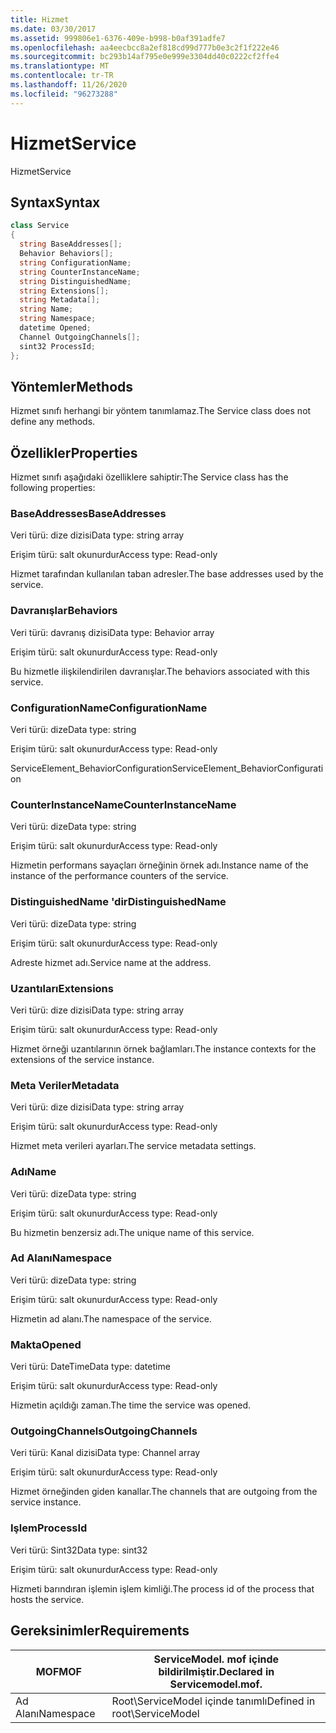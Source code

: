 ```yaml
---
title: Hizmet
ms.date: 03/30/2017
ms.assetid: 999806e1-6376-409e-b998-b0af391adfe7
ms.openlocfilehash: aa4eecbcc8a2ef818cd99d777b0e3c2f1f222e46
ms.sourcegitcommit: bc293b14af795e0e999e3304dd40c0222cf2ffe4
ms.translationtype: MT
ms.contentlocale: tr-TR
ms.lasthandoff: 11/26/2020
ms.locfileid: "96273288"
---
```

# <a name="service"></a><span data-ttu-id="e963a-102">Hizmet</span><span class="sxs-lookup"><span data-stu-id="e963a-102">Service</span></span>

<span data-ttu-id="e963a-103">Hizmet</span><span class="sxs-lookup"><span data-stu-id="e963a-103">Service</span></span>  
  
## <a name="syntax"></a><span data-ttu-id="e963a-104">Syntax</span><span class="sxs-lookup"><span data-stu-id="e963a-104">Syntax</span></span>  
  
```csharp
class Service  
{  
  string BaseAddresses[];  
  Behavior Behaviors[];  
  string ConfigurationName;  
  string CounterInstanceName;  
  string DistinguishedName;  
  string Extensions[];  
  string Metadata[];  
  string Name;  
  string Namespace;  
  datetime Opened;  
  Channel OutgoingChannels[];  
  sint32 ProcessId;  
};  
```  
  
## <a name="methods"></a><span data-ttu-id="e963a-105">Yöntemler</span><span class="sxs-lookup"><span data-stu-id="e963a-105">Methods</span></span>  

 <span data-ttu-id="e963a-106">Hizmet sınıfı herhangi bir yöntem tanımlamaz.</span><span class="sxs-lookup"><span data-stu-id="e963a-106">The Service class does not define any methods.</span></span>  
  
## <a name="properties"></a><span data-ttu-id="e963a-107">Özellikler</span><span class="sxs-lookup"><span data-stu-id="e963a-107">Properties</span></span>  

 <span data-ttu-id="e963a-108">Hizmet sınıfı aşağıdaki özelliklere sahiptir:</span><span class="sxs-lookup"><span data-stu-id="e963a-108">The Service class has the following properties:</span></span>  
  
### <a name="baseaddresses"></a><span data-ttu-id="e963a-109">BaseAddresses</span><span class="sxs-lookup"><span data-stu-id="e963a-109">BaseAddresses</span></span>  

 <span data-ttu-id="e963a-110">Veri türü: dize dizisi</span><span class="sxs-lookup"><span data-stu-id="e963a-110">Data type: string array</span></span>  
  
 <span data-ttu-id="e963a-111">Erişim türü: salt okunurdur</span><span class="sxs-lookup"><span data-stu-id="e963a-111">Access type: Read-only</span></span>  
  
 <span data-ttu-id="e963a-112">Hizmet tarafından kullanılan taban adresler.</span><span class="sxs-lookup"><span data-stu-id="e963a-112">The base addresses used by the service.</span></span>  
  
### <a name="behaviors"></a><span data-ttu-id="e963a-113">Davranışlar</span><span class="sxs-lookup"><span data-stu-id="e963a-113">Behaviors</span></span>  

 <span data-ttu-id="e963a-114">Veri türü: davranış dizisi</span><span class="sxs-lookup"><span data-stu-id="e963a-114">Data type: Behavior array</span></span>  
  
 <span data-ttu-id="e963a-115">Erişim türü: salt okunurdur</span><span class="sxs-lookup"><span data-stu-id="e963a-115">Access type: Read-only</span></span>  
  
 <span data-ttu-id="e963a-116">Bu hizmetle ilişkilendirilen davranışlar.</span><span class="sxs-lookup"><span data-stu-id="e963a-116">The behaviors associated with this service.</span></span>  
  
### <a name="configurationname"></a><span data-ttu-id="e963a-117">ConfigurationName</span><span class="sxs-lookup"><span data-stu-id="e963a-117">ConfigurationName</span></span>  

 <span data-ttu-id="e963a-118">Veri türü: dize</span><span class="sxs-lookup"><span data-stu-id="e963a-118">Data type: string</span></span>  
  
 <span data-ttu-id="e963a-119">Erişim türü: salt okunurdur</span><span class="sxs-lookup"><span data-stu-id="e963a-119">Access type: Read-only</span></span>  
  
 <span data-ttu-id="e963a-120">ServiceElement_BehaviorConfiguration</span><span class="sxs-lookup"><span data-stu-id="e963a-120">ServiceElement_BehaviorConfiguration</span></span>  
  
### <a name="counterinstancename"></a><span data-ttu-id="e963a-121">CounterInstanceName</span><span class="sxs-lookup"><span data-stu-id="e963a-121">CounterInstanceName</span></span>  

 <span data-ttu-id="e963a-122">Veri türü: dize</span><span class="sxs-lookup"><span data-stu-id="e963a-122">Data type: string</span></span>  
  
 <span data-ttu-id="e963a-123">Erişim türü: salt okunurdur</span><span class="sxs-lookup"><span data-stu-id="e963a-123">Access type: Read-only</span></span>  
  
 <span data-ttu-id="e963a-124">Hizmetin performans sayaçları örneğinin örnek adı.</span><span class="sxs-lookup"><span data-stu-id="e963a-124">Instance name of the instance of the performance counters of the service.</span></span>  
  
### <a name="distinguishedname"></a><span data-ttu-id="e963a-125">DistinguishedName 'dir</span><span class="sxs-lookup"><span data-stu-id="e963a-125">DistinguishedName</span></span>  

 <span data-ttu-id="e963a-126">Veri türü: dize</span><span class="sxs-lookup"><span data-stu-id="e963a-126">Data type: string</span></span>  
  
 <span data-ttu-id="e963a-127">Erişim türü: salt okunurdur</span><span class="sxs-lookup"><span data-stu-id="e963a-127">Access type: Read-only</span></span>  
  
 <span data-ttu-id="e963a-128">Adreste hizmet adı.</span><span class="sxs-lookup"><span data-stu-id="e963a-128">Service name at the address.</span></span>  
  
### <a name="extensions"></a><span data-ttu-id="e963a-129">Uzantıları</span><span class="sxs-lookup"><span data-stu-id="e963a-129">Extensions</span></span>  

 <span data-ttu-id="e963a-130">Veri türü: dize dizisi</span><span class="sxs-lookup"><span data-stu-id="e963a-130">Data type: string array</span></span>  
  
 <span data-ttu-id="e963a-131">Erişim türü: salt okunurdur</span><span class="sxs-lookup"><span data-stu-id="e963a-131">Access type: Read-only</span></span>  
  
 <span data-ttu-id="e963a-132">Hizmet örneği uzantılarının örnek bağlamları.</span><span class="sxs-lookup"><span data-stu-id="e963a-132">The instance contexts for the extensions of the service instance.</span></span>  
  
### <a name="metadata"></a><span data-ttu-id="e963a-133">Meta Veriler</span><span class="sxs-lookup"><span data-stu-id="e963a-133">Metadata</span></span>  

 <span data-ttu-id="e963a-134">Veri türü: dize dizisi</span><span class="sxs-lookup"><span data-stu-id="e963a-134">Data type: string array</span></span>  
  
 <span data-ttu-id="e963a-135">Erişim türü: salt okunurdur</span><span class="sxs-lookup"><span data-stu-id="e963a-135">Access type: Read-only</span></span>  
  
 <span data-ttu-id="e963a-136">Hizmet meta verileri ayarları.</span><span class="sxs-lookup"><span data-stu-id="e963a-136">The service metadata settings.</span></span>  
  
### <a name="name"></a><span data-ttu-id="e963a-137">Adı</span><span class="sxs-lookup"><span data-stu-id="e963a-137">Name</span></span>  

 <span data-ttu-id="e963a-138">Veri türü: dize</span><span class="sxs-lookup"><span data-stu-id="e963a-138">Data type: string</span></span>  
  
 <span data-ttu-id="e963a-139">Erişim türü: salt okunurdur</span><span class="sxs-lookup"><span data-stu-id="e963a-139">Access type: Read-only</span></span>  
  
 <span data-ttu-id="e963a-140">Bu hizmetin benzersiz adı.</span><span class="sxs-lookup"><span data-stu-id="e963a-140">The unique name of this service.</span></span>  
  
### <a name="namespace"></a><span data-ttu-id="e963a-141">Ad Alanı</span><span class="sxs-lookup"><span data-stu-id="e963a-141">Namespace</span></span>  

 <span data-ttu-id="e963a-142">Veri türü: dize</span><span class="sxs-lookup"><span data-stu-id="e963a-142">Data type: string</span></span>  
  
 <span data-ttu-id="e963a-143">Erişim türü: salt okunurdur</span><span class="sxs-lookup"><span data-stu-id="e963a-143">Access type: Read-only</span></span>  
  
 <span data-ttu-id="e963a-144">Hizmetin ad alanı.</span><span class="sxs-lookup"><span data-stu-id="e963a-144">The namespace of the service.</span></span>  
  
### <a name="opened"></a><span data-ttu-id="e963a-145">Makta</span><span class="sxs-lookup"><span data-stu-id="e963a-145">Opened</span></span>  

 <span data-ttu-id="e963a-146">Veri türü: DateTime</span><span class="sxs-lookup"><span data-stu-id="e963a-146">Data type: datetime</span></span>  
  
 <span data-ttu-id="e963a-147">Erişim türü: salt okunurdur</span><span class="sxs-lookup"><span data-stu-id="e963a-147">Access type: Read-only</span></span>  
  
 <span data-ttu-id="e963a-148">Hizmetin açıldığı zaman.</span><span class="sxs-lookup"><span data-stu-id="e963a-148">The time the service was opened.</span></span>  
  
### <a name="outgoingchannels"></a><span data-ttu-id="e963a-149">OutgoingChannels</span><span class="sxs-lookup"><span data-stu-id="e963a-149">OutgoingChannels</span></span>  

 <span data-ttu-id="e963a-150">Veri türü: Kanal dizisi</span><span class="sxs-lookup"><span data-stu-id="e963a-150">Data type: Channel array</span></span>  
  
 <span data-ttu-id="e963a-151">Erişim türü: salt okunurdur</span><span class="sxs-lookup"><span data-stu-id="e963a-151">Access type: Read-only</span></span>  
  
 <span data-ttu-id="e963a-152">Hizmet örneğinden giden kanallar.</span><span class="sxs-lookup"><span data-stu-id="e963a-152">The channels that are outgoing from the service instance.</span></span>  
  
### <a name="processid"></a><span data-ttu-id="e963a-153">Işlem</span><span class="sxs-lookup"><span data-stu-id="e963a-153">ProcessId</span></span>  

 <span data-ttu-id="e963a-154">Veri türü: Sint32</span><span class="sxs-lookup"><span data-stu-id="e963a-154">Data type: sint32</span></span>  
  
 <span data-ttu-id="e963a-155">Erişim türü: salt okunurdur</span><span class="sxs-lookup"><span data-stu-id="e963a-155">Access type: Read-only</span></span>  
  
 <span data-ttu-id="e963a-156">Hizmeti barındıran işlemin işlem kimliği.</span><span class="sxs-lookup"><span data-stu-id="e963a-156">The process id of the process that hosts the service.</span></span>  
  
## <a name="requirements"></a><span data-ttu-id="e963a-157">Gereksinimler</span><span class="sxs-lookup"><span data-stu-id="e963a-157">Requirements</span></span>  
  
|<span data-ttu-id="e963a-158">MOF</span><span class="sxs-lookup"><span data-stu-id="e963a-158">MOF</span></span>|<span data-ttu-id="e963a-159">ServiceModel. mof içinde bildirilmiştir.</span><span class="sxs-lookup"><span data-stu-id="e963a-159">Declared in Servicemodel.mof.</span></span>|  
|---------|-----------------------------------|  
|<span data-ttu-id="e963a-160">Ad Alanı</span><span class="sxs-lookup"><span data-stu-id="e963a-160">Namespace</span></span>|<span data-ttu-id="e963a-161">Root\ServiceModel içinde tanımlı</span><span class="sxs-lookup"><span data-stu-id="e963a-161">Defined in root\ServiceModel</span></span>|
